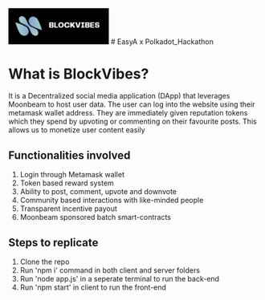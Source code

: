 <img src="logo.png" width=200>
# EasyA x Polkadot_Hackathon

# What is BlockVibes?

It is a Decentralized social media application (DApp) that leverages Moonbeam to host user data. The user can log into the website using their metamask wallet address. They are immediately given reputation tokens which they spend by upvoting or commenting on their favourite posts. This allows us to monetize user content easily 

## Functionalities involved

1. Login through Metamask wallet
2. Token based reward system
3. Ability to post, comment, upvote and downvote
4. Community based interactions with like-minded people
5. Transparent incentive payout
6. Moonbeam sponsored batch smart-contracts

## Steps to replicate
1. Clone the repo
2. Run 'npm i' command in both client and server folders
3. Run 'node app.js' in a seperate terminal to run the back-end 
4. Run 'npm start' in client to run the front-end 